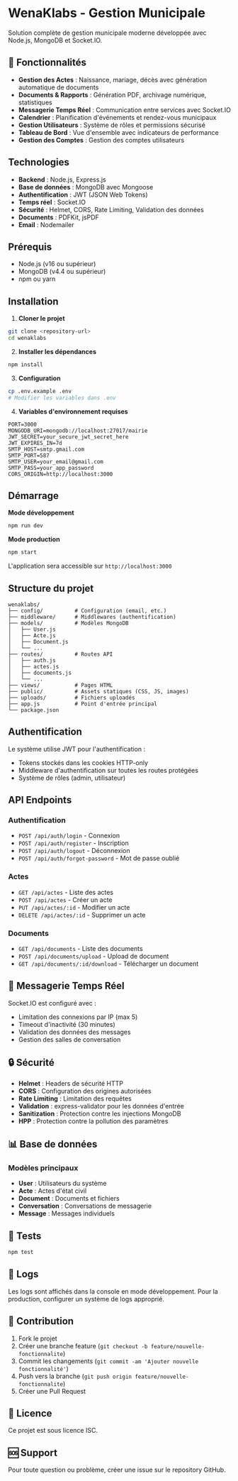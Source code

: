 # WenaKlabs - Gestion Municipale

Solution complète de gestion municipale moderne développée avec Node.js, MongoDB et Socket.IO.

## 🚀 Fonctionnalités

- **Gestion des Actes** : Naissance, mariage, décès avec génération automatique de documents
- **Documents & Rapports** : Génération PDF, archivage numérique, statistiques
- **Messagerie Temps Réel** : Communication entre services avec Socket.IO
- **Calendrier** : Planification d'événements et rendez-vous municipaux
- **Gestion Utilisateurs** : Système de rôles et permissions sécurisé
- **Tableau de Bord** : Vue d'ensemble avec indicateurs de performance
- **Gestion des Comptes** : Gestion des comptes utilisateurs

## Technologies

- **Backend** : Node.js, Express.js
- **Base de données** : MongoDB avec Mongoose
- **Authentification** : JWT (JSON Web Tokens)
- **Temps réel** : Socket.IO
- **Sécurité** : Helmet, CORS, Rate Limiting, Validation des données
- **Documents** : PDFKit, jsPDF
- **Email** : Nodemailer

## Prérequis

- Node.js (v16 ou supérieur)
- MongoDB (v4.4 ou supérieur)
- npm ou yarn

## Installation

1. **Cloner le projet**
```bash
git clone <repository-url>
cd wenaklabs
```

2. **Installer les dépendances**
```bash
npm install
```

3. **Configuration**
```bash
cp .env.example .env
# Modifier les variables dans .env
```

4. **Variables d'environnement requises**
```env
PORT=3000
MONGODB_URI=mongodb://localhost:27017/mairie
JWT_SECRET=your_secure_jwt_secret_here
JWT_EXPIRES_IN=7d
SMTP_HOST=smtp.gmail.com
SMTP_PORT=587
SMTP_USER=your_email@gmail.com
SMTP_PASS=your_app_password
CORS_ORIGIN=http://localhost:3000
```

## Démarrage

**Mode développement**
```bash
npm run dev
```

**Mode production**
```bash
npm start
```

L'application sera accessible sur `http://localhost:3000`

## Structure du projet

```
wenaklabs/
├── config/          # Configuration (email, etc.)
├── middleware/      # Middlewares (authentification)
├── models/          # Modèles MongoDB
│   ├── User.js
│   ├── Acte.js
│   ├── Document.js
│   └── ...
├── routes/          # Routes API
│   ├── auth.js
│   ├── actes.js
│   ├── documents.js
│   └── ...
├── views/           # Pages HTML
├── public/          # Assets statiques (CSS, JS, images)
├── uploads/         # Fichiers uploadés
├── app.js           # Point d'entrée principal
└── package.json
```

## Authentification

Le système utilise JWT pour l'authentification :
- Tokens stockés dans les cookies HTTP-only
- Middleware d'authentification sur toutes les routes protégées
- Système de rôles (admin, utilisateur)

## API Endpoints

### Authentification
- `POST /api/auth/login` - Connexion
- `POST /api/auth/register` - Inscription
- `POST /api/auth/logout` - Déconnexion
- `POST /api/auth/forgot-password` - Mot de passe oublié

### Actes
- `GET /api/actes` - Liste des actes
- `POST /api/actes` - Créer un acte
- `PUT /api/actes/:id` - Modifier un acte
- `DELETE /api/actes/:id` - Supprimer un acte

### Documents
- `GET /api/documents` - Liste des documents
- `POST /api/documents/upload` - Upload de document
- `GET /api/documents/:id/download` - Télécharger un document

## 💬 Messagerie Temps Réel

Socket.IO est configuré avec :
- Limitation des connexions par IP (max 5)
- Timeout d'inactivité (30 minutes)
- Validation des données des messages
- Gestion des salles de conversation

## 🔒 Sécurité

- **Helmet** : Headers de sécurité HTTP
- **CORS** : Configuration des origines autorisées
- **Rate Limiting** : Limitation des requêtes
- **Validation** : express-validator pour les données d'entrée
- **Sanitization** : Protection contre les injections MongoDB
- **HPP** : Protection contre la pollution des paramètres

## 📊 Base de données

### Modèles principaux
- **User** : Utilisateurs du système
- **Acte** : Actes d'état civil
- **Document** : Documents et fichiers
- **Conversation** : Conversations de messagerie
- **Message** : Messages individuels

## 🧪 Tests

```bash
npm test
```

## 📝 Logs

Les logs sont affichés dans la console en mode développement.
Pour la production, configurer un système de logs approprié.

## 🤝 Contribution

1. Fork le projet
2. Créer une branche feature (`git checkout -b feature/nouvelle-fonctionnalite`)
3. Commit les changements (`git commit -am 'Ajouter nouvelle fonctionnalité'`)
4. Push vers la branche (`git push origin feature/nouvelle-fonctionnalite`)
5. Créer une Pull Request

## 📄 Licence

Ce projet est sous licence ISC.

## 🆘 Support

Pour toute question ou problème, créer une issue sur le repository GitHub.
